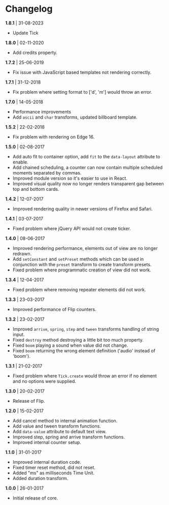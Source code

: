 # Changelog

**1.8.1** | 31-08-2023

- Update Tick

**1.8.0** | 02-11-2020

- Add credits property.

**1.7.2** | 25-06-2019

- Fix issue with JavaScript based templates not rendering correctly.

**1.7.1** | 31-12-2018

- Fix problem where setting format to ['d', 'm'] would throw an error.

**1.7.0** | 14-05-2018

- Performance improvements
- Add `ascii` and `char` transforms, updated billboard template.

**1.5.2** | 22-02-2018

- Fix problem with rendering on Edge 16.

**1.5.0** | 02-08-2017

- Add auto fit to container option, add `fit` to the `data-layout` attribute to enable.
- Add chained scheduling, a counter can now contain multiple scheduled moments separated by commas.
- Improved module version so it's easier to use in React.
- Improved visual quality now no longer renders transparent gap between top and bottom cards.

**1.4.2** | 12-07-2017

- Improved rendering quality in newer versions of Firefox and Safari.

**1.4.1** | 03-07-2017

- Fixed problem where jQuery API would not create ticker.

**1.4.0** | 08-06-2017

- Improved rendering performance, elements out of view are no longer redrawn.
- Add `setConstant` and `setPreset` methods which can be used in conjunction with the `preset` transform to create transform presets.
- Fixed problem where programmatic creation of view did not work.

**1.3.4** | 12-04-2017

- Fixed problem where removing repeater elements did not work.

**1.3.3** | 23-03-2017

- Improved performance of Flip counters.

**1.3.2** | 23-02-2017

- Improved `arrive`, `spring`, `step` and `tween` transforms handling of string input.
- Fixed `destroy` method destroying a little bit too much property.
- Fixed `boom` playing a sound when value did not change.
- Fixed `boom` returning the wrong element definition ('audio' instead of 'boom').

**1.3.1** | 21-02-2017

- Fixed problem where `Tick.create` would throw an error if no element and no options were supplied.

**1.3.0** | 20-02-2017

- Release of Flip.

**1.2.0** | 15-02-2017

- Add cancel method to internal animation function.
- Add value and tween transform functions.
- Add `data-value` attribute to default text view.
- Improved step, spring and arrive transform functions.
- Improved internal counter setup.

**1.1.0** | 31-01-2017

- Improved internal duration code.
- Fixed timer reset method, did not reset.
- Added "ms" as milliseconds Time Unit.
- Added duration transform.

**1.0.0** | 26-01-2017

- Initial release of core.
